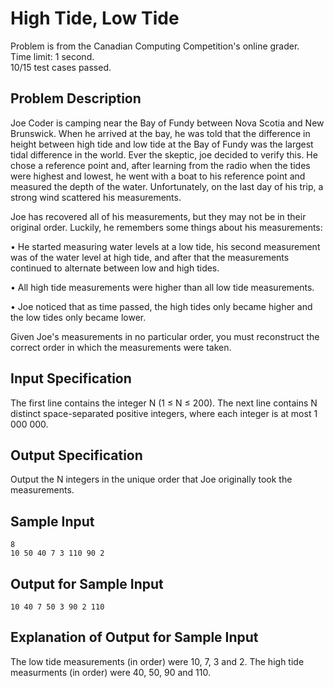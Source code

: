 # High Tide, Low Tide
Problem is from the Canadian Computing Competition's online grader.\
Time limit: 1 second.\
10/15 test cases passed.

## Problem Description
Joe Coder is camping near the Bay of Fundy between Nova Scotia and New Brunswick. When he arrived at the bay, he was told that the difference in height between high tide and low tide at the Bay of Fundy was the largest tidal difference in the world. Ever the skeptic, joe decided to verify this. He chose a reference point and, after learning from the radio when the tides were highest and lowest, he went with a boat to his reference point and measured the depth of the water. Unfortunately, on the last day of his trip, a strong wind scattered his measurements.

Joe has recovered all of his measurements, but they may not be in their original order. Luckily, he remembers some things about his measurements:

• He started measuring water levels at a low tide, his second measurement was of the water level at high tide, and after that the measurements continued to alternate between low and high tides.

• All high tide measurements were higher than all low tide measurements.

• Joe noticed that as time passed, the high tides only became higher and the low tides only became lower.

Given Joe's measurements in no particular order, you must reconstruct the correct order in which the measurements were taken.

## Input Specification
The first line contains the integer N (1 ≤ N ≤ 200). The next line contains N distinct space-separated positive integers, where each integer is at most 1 000 000.

## Output Specification
Output the N integers in the unique order that Joe originally took the measurements.

## Sample Input
```
8
10 50 40 7 3 110 90 2
```

## Output for Sample Input
```
10 40 7 50 3 90 2 110
```
## Explanation of Output for Sample Input
The low tide measurements (in order) were 10, 7, 3 and 2. The high tide measurments (in order) were 40, 50, 90 and 110.